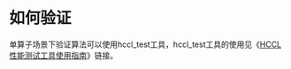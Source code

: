 # 如何验证 

单算子场景下验证算法可以使用hccl\_test工具，hccl\_test工具的使用见《[HCCL性能测试工具使用指南](zh-cn_topic_0000001419585036.md)》链接。


